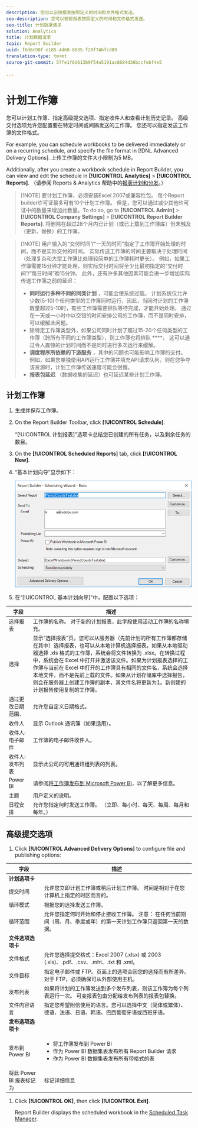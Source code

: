 ```yaml
---
description: 您可以安排报表按照定义的时间和文件格式发送。
seo-description: 您可以安排报表按照定义的时间和文件格式发送。
seo-title: 计划数据请求
solution: Analytics
title: 计划数据请求
topic: Report Builder
uuid: f6d8c90f-e185-4d60-8035-f20f74bfcd89
translation-type: tm+mt
source-git-commit: 57fe1f6d613b9f54a5191ac8684d36bccfebf4e5

---
```



# 计划工作簿

您可以计划工作簿、指定高级提交选项、指定收件人和查看计划历史记录。 高级交付选项允许您配置要在特定时间或间隔发送的工作簿。 您还可以指定发送工作簿的文件格式。

For example, you can schedule workbooks to be delivered immediately or on a recurring schedule, and specify the file format in [!DNL Advanced Delivery Options]. 上传工作簿的文件大小限制为5 MB。

Additionally, after you create a workbook schedule in Report Builder, you can view and edit the schedule in **[!UICONTROL Analytics]** &gt; **[!UICONTROL Reports]**. （请参阅 Reports &amp; Analytics 帮助中的[报表计划和分发](/help/analyze/reports-analytics/scheduling.md)。）

> [!NOTE] 要计划工作簿，必须安装Excel 2007或兼容性包。 每个Report builder许可证最多可有10个计划工作簿。 但是，您可以通过减少其他许可证中的数量来增加此数量。To do so, go to **[!UICONTROL Admin]** &gt; **[!UICONTROL Company Settings]** &gt; **[!UICONTROL Report Builder Reports]**. 将删除在超过28个月内已计划（或已上载到工作簿库）但未触及（更新、替换）的工作簿。

> [!NOTE] 用户输入的“交付时间”/“一天的时间”指定了工作簿开始处理的时间，而不是实际交付的时间。 实际传送工作簿的时间主要取决于处理时间（处理复杂和大型工作簿比处理较简单的工作簿耗时更长）。 例如，如果工作簿需要15分钟才能处理，则实际交付时间将至少比最初指定的“交付时间”/“每日时间”晚15分钟。
>此外，还有许多其他因素可能会进一步增加实际传送工作簿之前的延迟：
>
> * **同时运行多种不同的同类计划** ，可能会使系统过载。 计划系统仅允许少数(5-10)个任何类型的工作簿同时运行，因此，当同时计划的工作簿数量超过5-10时，有些工作簿需要排队等待完成，才能开始处理。 通过在一天或一小时中以交错的时间安排公司的工作簿，而不是同时安排，可以缓解此问题。
> * 除特定工作簿类型外，如果公司同时计划了超过15-20个任何类型的工作簿（跨所有不同的工作簿类型），则工作簿也将排队 ****。 这可以通过令人震惊的计划时间而不是同时进行多次运行来缓解。
> * **调度程序所依赖的下游服务** ，其中的问题也可能影响工作簿的交付。 例如，如果您单独使用API运行工作簿并填充API请求队列，则在您争夺该资源时，计划工作簿传送速度可能会很慢。
> * **报表包延迟** （数据收集的延迟）也可延迟某些计划工作簿。


## 计划工作簿

1. 生成并保存工作簿。
1. On the Report Builder Toolbar, click **[!UICONTROL Schedule]**.

   “[!UICONTROL 计划报表]”选项卡总结您已创建的所有任务，以及剩余任务的数目。
1. On the **[!UICONTROL Scheduled Reports]** tab, click **[!UICONTROL New]**.
1. “基本计划向导”显示如下：

   ![](assets/simple-schedule-wizard.png)

1. 在“[!UICONTROL 基本计划向导]”中，配置以下选项：

| 字段 | 描述 |
|--- |--- |
| 选择报表 | 工作簿的名称。 对于新的计划报表，此字段使用活动工作簿的名称填充。 |
| 选择 | 显示“选择报表”页。您可以从服务器（先前计划的所有工作簿都存储在其中）选择报表，也可以从本地计算机选择报表。如果从本地驱动器选择 .xls 格式的工作簿，系统会将文件转换为 .xlsx。在转换过程中，系统会在 Excel 中打开并激活该文件。如果为计划报表选择的工作簿与当前在 Excel 中打开的工作簿具有相同的文件名，系统会选择本地文件，而不是先前上载的文件。如果从计划存储库中选择报告，则会在服务器上创建工作簿的副本，其文件名将更新为1。新创建的计划报告使用复制的工作簿。 |
| 通过更改日期范围、 | 允许您自定义日期格式。 |
| 收件人 | 显示 Outlook 通讯簿（如果适用）。 |
| 收件人: 电子邮件 | 工作簿的电子邮件收件人。 |
| 收件人: 发布列表 | 显示此公司的可用通讯组列表的列表。 |
| Power BI | 请参阅[将工作簿发布到 Microsoft Power BI](/help/analyze/report-builder/c-publish-power-bi/integration-power-bi.md)，以了解更多信息。 |
| 主题 | 用户定义的说明。 |
| 日程安排 | 允许您指定何时发送工作簿。 （立即、每小时、每天、每周、每月和每年。） |

## 高级提交选项

1. Click **[!UICONTROL Advanced Delivery Options]** to configure file and publishing options:

| 字段 | 描述 |
|--- |--- |
| **计划选项卡** |  |
| 提交时间 | 允许您立即计划工作簿或稍后计划工作簿。 时间是相对于在您计算机上指定的时区而言的。 |
| 循环模式 | 根据您的选择发送工作簿。 |
| 循环范围 | 允许您指定何时开始和停止接收工作簿。   注意： 在任何当前期间（周、月、季度或年）的第一天计划工作簿只返回第一天的数据。 |
| **文件选项选项卡** |  |
| 文件格式 | 允许您选择提交格式：Excel 2007 (.xlsx) 或 2003 (.xls)、.pdf、.csv、.mht、.txt 和 .xml。 |
| 文件目标 | 指定电子邮件或 FTP。页面上的选项会因您的选择而有所差异。对于 FTP，必须确保可从外部使用主机。 |
| 发布列表 | 如果将计划的工作簿发送到多个发布列表，则该工作簿为每个列表运行一次。 可变报表包由分配给发布列表的报表包替换。 |
| 文件内容语言 | 指定您希望附信使用的语言。您可以选择中文（简体或繁体）、德语、法语、日语、韩语、巴西葡萄牙语或西班牙语。 |
| **发布选项选项卡** |  |
| 发布到 Power BI | <ul><li>将工作簿发布到 Power BI</li><li>作为 Power BI 数据集表发布所有 Report Builder 请求</li><li>作为 Power BI 数据集表发布所有带格式的表</li></ul> |
| 将此 Power BI 报表标记为 | 标记详细信息 |

1. Click **[!UICONTROL OK]**, then click **[!UICONTROL Exit]**.

   Report Builder displays the scheduled workbook in the [Scheduled Task Manager](/help/analyze/report-builder/r-arb-scheduled-reports.md).


